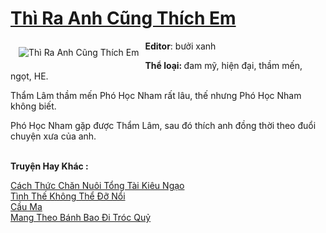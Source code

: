 <a href="https://utruyen.com/thi-ra-anh-cung-thich-em/19454/" title="Thì Ra Anh Cũng Thích Em"><h1>Thì Ra Anh Cũng Thích Em</h1></a><div style="display:table"><img align="right" style="float: left; padding: 10px;" src="https://utruyen.com/images/story/200x260/thi-ra-anh-cung-thich-em.jpg" alt="Thì Ra Anh Cũng Thích Em"><b>Editor</b>: bưởi xanh<p></p><b>Thể loại: </b>đam mỹ, hiện đại, thầm mến, ngọt, HE.<p></p>Thẩm Lâm thầm mến Phó Học Nham rất lâu, thế nhưng Phó Học Nham không biết.<p></p>Phó Học Nham gặp được Thẩm Lâm, sau đó thích anh đồng thời theo đuổi chuyện xưa của anh.</div><p><br><b>Truyện Hay Khác :</b></p><a href="https://utruyen.com/cach-thuc-chan-nuoi-tong-tai-kieu-ngao/19457/" alt="Cách Thức Chăn Nuôi Tổng Tài Kiêu Ngạo">Cách Thức Chăn Nuôi Tổng Tài Kiêu Ngạo</a><br/><a href="https://github.com/quanluxury/ngontinh_sac/tree/master/truyenhay/23281/" alt="Tình Thế Không Thể Đỡ Nổi">Tình Thế Không Thể Đỡ Nổi</a><br/><a href="https://github.com/quanluxury/truyenhot/tree/master/truyenhay/386/" alt="Cầu Ma">Cầu Ma</a><br/><a href="https://github.com/quanluxury/dammy/tree/master/truyenhay/22556/" alt="Mang Theo Bánh Bao Đi Tróc Quỷ">Mang Theo Bánh Bao Đi Tróc Quỷ</a><br/>